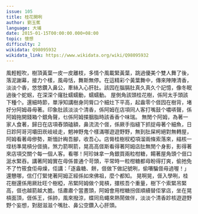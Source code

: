 ```yaml
---
issue: 105
title: 桂花開咧
author: 劉玉蕉
language: 大埔
date: 2015-01-15T00:00:00.000+08:00
topic: 懷想
difficulty: 2
wikidata: Q98095932
wikidata_link: https://www.wikidata.org/wiki/Q98095932
---
```

風輕輕吹，樹頂黃葉一皮一皮離枝，多情个風載緊黃葉，跳過優美个雙人舞了後，落泥謝幕，接力个樣，風毋恬，舞斯無停。在這精彩个黃葉舞中，傳來陣陣清香，淡淡个香，悠悠鑽入鼻公，牽絲入心肝肚。該囥在腦膈肚真久真久个記憶，像冬眠過後个蛇𧊅，在深深个窿肚蠕蠕動，蠕蠕動。
屋側角該頭桂花樹，係阿太手頭該下種个。還細時節，單淨知講樹身同脣口个細灶下平高，起盎零个𠊎囥在樹背，堵好分阿姆尋毋著。印象肚該淡淡个清香，係阿姆在店項同人客打嘴鼓个噥哢聲，係阿姆拖開錢箱个銀角聲，乜係阿姆搽胭脂時該香香个味瑞。
無閒个阿姆，為著一家人食著，歸日在店項舂頭磕額，鼻流流个𠊎，係厥手指縫下抓捉毋著个細魚，日日跈阿哥河壩田崁岐岐走，魍神野鬼个樣滿哪遊遊野野，無到肚屎枵絕對無轉屋，阿姆看著毋傪勢，斯愐計綯吾腳，收吾心。店脣桂樹杈椏項溜兩條索落來，䌈核一垤枋準晃槓分𠊎搞，煞力箭啊箭，晃高高𠊎斯看得著阿姆店肚無閒个身影，影得著來店項交關个每一個人客。看哪！阿珍妹拿一角銀買兩粒柑糖，餳著屋角頭个𠊎口涎水緊吞。講著阿姆實在毋係普通个苛頭，平常時一粒柑糖都毋盼得打爽，偷扡免不了竹筱食佢毋燥，佢講：「逐盎糖、餅，𠊎做下做記號咧，偷㘔騙𠊎毋過喔！」還戇哪，信仃仃緊恅著阿姆正經係如來佛祖，麼个都知。
晃啊晃，𠊎入學咧，桂花樹還係用厥壯旺个樹椏，吊緊阿姆做个晃槓，擐核吾个重量，樹下个索緊吊緊高，𠊎也越箭越大膽。恬肅肅个當晝頭，阿姆會用柑糖拐𠊎順續替佢掌店，坐在晃槓面頂，𠊎係王，係帥，風來撥涼，蝶同烏蠅來熱鬧做伴，淡淡个清香跈核遊遊野野个妄想，對甜滋滋个嘴肚、鼻公空鑽入心肝頭。